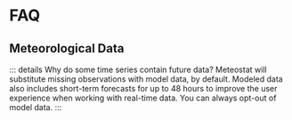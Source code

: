 # FAQ

## Meteorological Data

::: details Why do some time series contain future data?
Meteostat will substitute missing observations with model data, by default. Modeled data also includes short-term forecasts for up to 48 hours to improve the user experience when working with real-time data. You can always opt-out of model data.
:::
